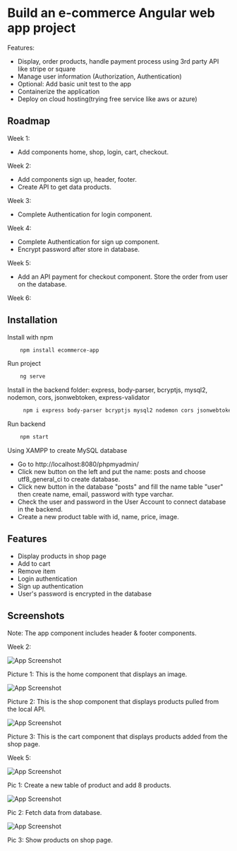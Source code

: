 
# Build an e-commerce Angular web app project

Features:

- Display, order products, handle payment process using 3rd party API like stripe or square
- Manage user information (Authorization, Authentication)
- Optional: Add basic unit test to the app
- Containerize the application
- Deploy on cloud hosting(trying free service like aws or azure)


## Roadmap

Week 1:

- Add components home, shop, login, cart, checkout.

Week 2:

- Add components sign up, header, footer.
- Create API to get data products.

Week 3:

- Complete Authentication for login component.

Week 4:

- Complete Authentication for sign up component.
- Encrypt password after store in database.

Week 5:
- Add an API payment for checkout component.
Store the order from user on the database.

Week 6:


## Installation

Install with npm

```bash
    npm install ecommerce-app
```
Run project
```bash
    ng serve
``` 
Install in the backend folder: express, body-parser, bcryptjs, mysql2, nodemon, cors, jsonwebtoken, express-validator
```bash
     npm i express body-parser bcryptjs mysql2 nodemon cors jsonwebtoken express-validator
``` 
Run backend
```bash
    npm start
``` 
Using XAMPP to create MySQL database

- Go to http://localhost:8080/phpmyadmin/
- Click new button on the left and put the name: posts and choose utf8_general_ci to create database.
- Click new button in the database "posts" and fill the name table "user" then create name, email, password with type varchar.
- Check the user and password in the User Account to connect database in the backend.
- Create a new product table with id, name, price, image.
## Features

- Display products in shop page
- Add to cart
- Remove item
- Login authentication
- Sign up authentication
- User's password is encrypted in the database



## Screenshots
Note: The app component includes header & footer components.

Week 2:

![App Screenshot](https://i.pinimg.com/originals/40/52/cd/4052cd19ffc30b5720064d066f9e58e7.png)

Picture 1: This is the home component that displays an image.


![App Screenshot](https://i.pinimg.com/originals/01/f9/f8/01f9f8930833d3784f72ef2814c73e59.png)

Picture 2: This is the shop component that displays products pulled from the local API.

![App Screenshot](https://i.pinimg.com/736x/a4/37/45/a43745d4c7c0e89bd61a78fda1dd4f82.jpg)

Picture 3: This is the cart component that displays products added from the shop page.

Week 5: 

![App Screenshot](https://i.pinimg.com/originals/02/7c/24/027c2451bf098241c47a3123771ed86f.jpg)

Pic 1: Create a new table of product and add 8 products.

![App Screenshot](https://i.pinimg.com/originals/cb/b0/ec/cbb0ec4f95e015c216b0802903a0b6be.jpg)

Pic 2: Fetch data from database.

![App Screenshot](https://i.pinimg.com/originals/82/14/07/821407a82e849d72fd5863fde64a1a57.jpg)

Pic 3: Show products on shop page.
